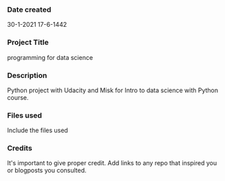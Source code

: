 ### Date created
30-1-2021
17-6-1442

### Project Title
programming for data science

### Description
Python project with Udacity and Misk for Intro to data science with Python course.

### Files used
Include the files used

### Credits
It's important to give proper credit. Add links to any repo that inspired you or blogposts you consulted.

